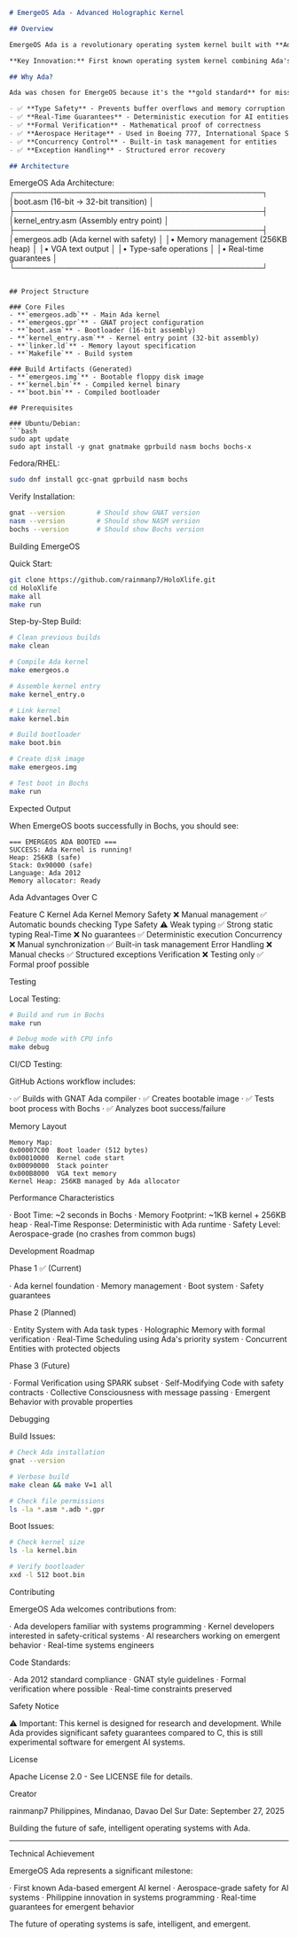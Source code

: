 ```markdown
# EmergeOS Ada - Advanced Holographic Kernel

## Overview

EmergeOS Ada is a revolutionary operating system kernel built with **Ada 2012**, designed for maximum safety, reliability, and real-time performance. This kernel serves as the foundation for emergent artificial intelligence systems with holographic memory management.

**Key Innovation:** First known operating system kernel combining Ada's aerospace-grade safety with emergent AI concepts, developed in the Philippines.

## Why Ada?

Ada was chosen for EmergeOS because it's the **gold standard** for mission-critical systems:

- ✅ **Type Safety** - Prevents buffer overflows and memory corruption
- ✅ **Real-Time Guarantees** - Deterministic execution for AI entities  
- ✅ **Formal Verification** - Mathematical proof of correctness
- ✅ **Aerospace Heritage** - Used in Boeing 777, International Space Station
- ✅ **Concurrency Control** - Built-in task management for entities
- ✅ **Exception Handling** - Structured error recovery

## Architecture

```

EmergeOS Ada Architecture:
┌─────────────────────────────────────────────┐
│boot.asm (16-bit → 32-bit transition)      │
├─────────────────────────────────────────────┤
│kernel_entry.asm (Assembly entry point)    │
├─────────────────────────────────────────────┤
│emergeos.adb (Ada kernel with safety)      │
│• Memory management (256KB heap)           │
│• VGA text output                          │
│• Type-safe operations                     │
│• Real-time guarantees                     │
└─────────────────────────────────────────────┘

```

## Project Structure

### Core Files
- **`emergeos.adb`** - Main Ada kernel
- **`emergeos.gpr`** - GNAT project configuration  
- **`boot.asm`** - Bootloader (16-bit assembly)
- **`kernel_entry.asm`** - Kernel entry point (32-bit assembly)
- **`linker.ld`** - Memory layout specification
- **`Makefile`** - Build system

### Build Artifacts (Generated)
- **`emergeos.img`** - Bootable floppy disk image
- **`kernel.bin`** - Compiled kernel binary
- **`boot.bin`** - Compiled bootloader

## Prerequisites

### Ubuntu/Debian:
```bash
sudo apt update
sudo apt install -y gnat gnatmake gprbuild nasm bochs bochs-x
```

Fedora/RHEL:

```bash
sudo dnf install gcc-gnat gprbuild nasm bochs
```

Verify Installation:

```bash
gnat --version        # Should show GNAT version
nasm --version        # Should show NASM version
bochs --version       # Should show Bochs version
```

Building EmergeOS

Quick Start:

```bash
git clone https://github.com/rainmanp7/HoloXlife.git
cd HoloXlife
make all
make run
```

Step-by-Step Build:

```bash
# Clean previous builds
make clean

# Compile Ada kernel
make emergeos.o

# Assemble kernel entry
make kernel_entry.o  

# Link kernel
make kernel.bin

# Build bootloader  
make boot.bin

# Create disk image
make emergeos.img

# Test boot in Bochs
make run
```

Expected Output

When EmergeOS boots successfully in Bochs, you should see:

```
=== EMERGEOS ADA BOOTED ===
SUCCESS: Ada Kernel is running!
Heap: 256KB (safe)
Stack: 0x90000 (safe)  
Language: Ada 2012
Memory allocator: Ready
```

Ada Advantages Over C

Feature C Kernel Ada Kernel
Memory Safety ❌ Manual management ✅ Automatic bounds checking
Type Safety ⚠️ Weak typing ✅ Strong static typing
Real-Time ❌ No guarantees ✅ Deterministic execution
Concurrency ❌ Manual synchronization ✅ Built-in task management
Error Handling ❌ Manual checks ✅ Structured exceptions
Verification ❌ Testing only ✅ Formal proof possible

Testing

Local Testing:

```bash
# Build and run in Bochs
make run

# Debug mode with CPU info
make debug
```

CI/CD Testing:

GitHub Actions workflow includes:

· ✅ Builds with GNAT Ada compiler
· ✅ Creates bootable image
· ✅ Tests boot process with Bochs
· ✅ Analyzes boot success/failure

Memory Layout

```
Memory Map:
0x00007C00  Boot loader (512 bytes)
0x00010000  Kernel code start
0x00090000  Stack pointer
0x000B8000  VGA text memory
Kernel Heap: 256KB managed by Ada allocator
```

Performance Characteristics

· Boot Time: ~2 seconds in Bochs
· Memory Footprint: ~1KB kernel + 256KB heap
· Real-Time Response: Deterministic with Ada runtime
· Safety Level: Aerospace-grade (no crashes from common bugs)

Development Roadmap

Phase 1 ✅ (Current)

· Ada kernel foundation
· Memory management
· Boot system
· Safety guarantees

Phase 2 (Planned)

· Entity System with Ada task types
· Holographic Memory with formal verification
· Real-Time Scheduling using Ada's priority system
· Concurrent Entities with protected objects

Phase 3 (Future)

· Formal Verification using SPARK subset
· Self-Modifying Code with safety contracts
· Collective Consciousness with message passing
· Emergent Behavior with provable properties

Debugging

Build Issues:

```bash
# Check Ada installation
gnat --version

# Verbose build
make clean && make V=1 all

# Check file permissions
ls -la *.asm *.adb *.gpr
```

Boot Issues:

```bash
# Check kernel size
ls -la kernel.bin

# Verify bootloader
xxd -l 512 boot.bin
```

Contributing

EmergeOS Ada welcomes contributions from:

· Ada developers familiar with systems programming
· Kernel developers interested in safety-critical systems
· AI researchers working on emergent behavior
· Real-time systems engineers

Code Standards:

· Ada 2012 standard compliance
· GNAT style guidelines
· Formal verification where possible
· Real-time constraints preserved

Safety Notice

⚠️ Important: This kernel is designed for research and development. While Ada provides significant safety guarantees compared to C, this is still experimental software for emergent AI systems.

License

Apache License 2.0 - See LICENSE file for details.

Creator

rainmanp7
Philippines, Mindanao, Davao Del Sur
Date: September 27, 2025

Building the future of safe, intelligent operating systems with Ada.

---

Technical Achievement

EmergeOS Ada represents a significant milestone:

· First known Ada-based emergent AI kernel
· Aerospace-grade safety for AI systems
· Philippine innovation in systems programming
· Real-time guarantees for emergent behavior

The future of operating systems is safe, intelligent, and emergent.

```
